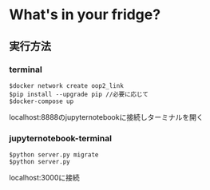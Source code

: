 # What's in your fridge?

## 実行方法

### terminal
```
$docker network create oop2_link
$pip install --upgrade pip //必要に応じて
$docker-compose up
```
localhost:8888のjupyternotebookに接続しターミナルを開く

### jupyternotebook-terminal
```
$python server.py migrate
$python server.py
```
localhost:3000に接続
